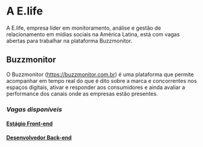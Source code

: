 # A E.life
A E.life, empresa líder em monitoramento, análise e gestão de relacionamento em mídias sociais na América Latina, está com vagas abertas para trabalhar na plataforma Buzzmonitor.

## Buzzmonitor
O Buzzmonitor (https://buzzmonitor.com.br) é uma plataforma que permite acompanhar em tempo real do que é dito sobre a marca e concorrentes nos espaços digitais, ativar e responder aos consumidores e ainda avaliar a performance dos canais onde as empresas estão presentes.

### _Vagas disponíveis_


#### [Estágio Front-end](https://github.com/elifebr/buzz-hire/blob/master/front_end_intern.md)
#### [Desenvolvedor Back-end](https://github.com/elifebr/buzz-hire/blob/master/java_backend_developer.md)

